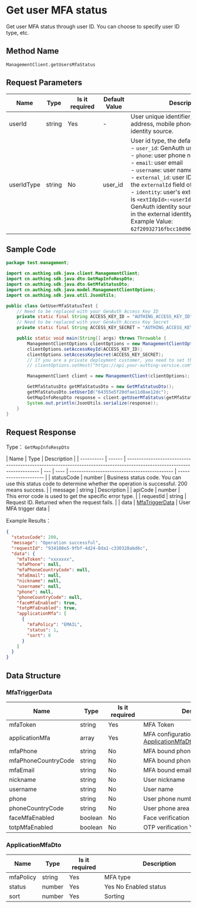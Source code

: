 # Get user MFA status

<!--
Warning ⚠️:
Do not modify this document directly,
https://github\.com/Authing/authing-docs-factory
Use this project to generate
-->

<LastUpdated />

Get user MFA status through user ID. You can choose to specify user ID type, etc.

## Method Name

`ManagementClient.getUsersMfaStatus`

## Request Parameters

| Name       | Type   | <div style="width:80px">Is it required</div> | <div style="width:60px">Default Value</div> | <div style="width:300px">Description</div>                                                                                                                                                                                                                                                                                                                                                                                                                                                                                                                                                                                                                                                       | <div style="width:200px">Example Value</div> |
| ---------- | ------ | -------------------------------------------- | ------------------------------------------- | ------------------------------------------------------------------------------------------------------------------------------------------------------------------------------------------------------------------------------------------------------------------------------------------------------------------------------------------------------------------------------------------------------------------------------------------------------------------------------------------------------------------------------------------------------------------------------------------------------------------------------------------------------------------------------------------------ | -------------------------------------------- |
| userId     | string | Yes                                          | -                                           | User unique identifier, which can be user ID, user name, email address, mobile phone number, external ID, or ID in an external identity source.                                                                                                                                                                                                                                                                                                                                                                                                                                                                                                                                                  | `6229ffaxxxxxxxxcade3e3d9`                   |
| userIdType | string | No                                           | user_id                                     | User id type, the default value is `user_id`, the optional values ​​are:<br>- `user_id`: GenAuth user ID, such as `6319a1504f3xxxxf214dd5b7`<br>- `phone`: user phone number<br>- `email`: user email<br>- `username`: user name<br>- `external_id`: user ID in the external system, corresponding to the `externalId` field of GenAuth user information<br>- `identity`: user's external identity source information, the format is `<extIdpId>:<userIdInIdp>`, where `<extIdpId>` is the ID of the GenAuth identity source, and `<userIdInIdp>` is the ID of the user in the external identity source. <br>Example Value: `62f20932716fbcc10d966ee5:ou_8bae746eac07cd2564654140d2a9ac61`. <br> | `user_id`                                    |

## Sample Code

```java
package test.management;

import cn.authing.sdk.java.client.ManagementClient;
import cn.authing.sdk.java.dto.GetMapInfoRespDto;
import cn.authing.sdk.java.dto.GetMfaStatusDto;
import cn.authing.sdk.java.model.ManagementClientOptions;
import cn.authing.sdk.java.util.JsonUtils;

public class GetUserMfaStatusTest {
    // Need to be replaced with your GenAuth Access Key ID
    private static final String ACCESS_KEY_ID = "AUTHING_ACCESS_KEY_ID";
    // Need to be replaced with your GenAuth Access Key Secret
    private static final String ACCESS_KEY_SECRET = "AUTHING_ACCESS_KEY_SECRET";

    public static void main(String[] args) throws Throwable {
        ManagementClientOptions clientOptions = new ManagementClientOptions();
        clientOptions.setAccessKeyId(ACCESS_KEY_ID);
        clientOptions.setAccessKeySecret(ACCESS_KEY_SECRET);
        // If you are a private deployment customer, you need to set the GenAuth service domain name
        // clientOptions.setHost("https://api.your-authing-service.com");

        ManagementClient client = new ManagementClient(clientOptions);

        GetMfaStatusDto getMfaStatusDto = new GetMfaStatusDto();
        getMfaStatusDto.setUserId("64355e5f20dfae11d8ae12dc");
        GetMapInfoRespDto response = client.getUserMfaStatus(getMfaStatusDto);
        System.out.println(JsonUtils.serialize(response));
    }
}
```

## Request Response

Type： `GetMapInfoRespDto`

| Name       | Type   | Description                                                                                                             |
| ---------- | ------ | ----------------------------------------------------------------------------------------------------------------------- | --- | ---- | -------------------------------------------- | --------------------- |
| statusCode | number | Business status code. You can use this status code to determine whether the operation is successful. 200 means success. |
| message    | string | Description                                                                                                             |
| apiCode    | number | This error code is used to get the specific error type.                                                                 |
| requestId  | string | Request ID. Returned when the request fails.                                                                            |     | data | <a href="#MfaTriggerData">MfaTriggerData</a> | User MFA trigger data |

Example Results：

```json
{
  "statusCode": 200,
  "message": "Operation successful",
  "requestId": "934108e5-9fbf-4d24-8da1-c330328abd6c",
  "data": {
    "mfaToken": "xxxxxxx",
    "mfaPhone": null,
    "mfaPhoneCountryCode": null,
    "mfaEmail": null,
    "nickname": null,
    "username": null,
    "phone": null,
    "phoneCountryCode": null,
    "faceMfaEnabled": true,
    "totpMfaEnabled": true,
    "applicationMfa": [
      {
        "mfaPolicy": "EMAIL",
        "status": 1,
        "sort": 0
      }
    ]
  }
}
```

## Data Structure

### <a id="MfaTriggerData"></a> MfaTriggerData

| Name                | Type    | <div style="width:80px">Is it required</div> | <div style="width:300px">Description</div>                                  | <div style="width:200px">Example Value</div> |
| ------------------- | ------- | -------------------------------------------- | --------------------------------------------------------------------------- | -------------------------------------------- |
| mfaToken            | string  | Yes                                          | MFA Token                                                                   | `xxxxxxx`                                    |
| applicationMfa      | array   | Yes                                          | MFA configuration Type: <a href="#ApplicationMfaDto">ApplicationMfaDto</a>. |                                              |
| mfaPhone            | string  | No                                           | MFA bound phone number                                                      | `null`                                       |
| mfaPhoneCountryCode | string  | No                                           | MFA bound phone area code                                                   | `null`                                       |
| mfaEmail            | string  | No                                           | MFA bound email                                                             | `null`                                       |
| nickname            | string  | No                                           | User nickname                                                               | `null`                                       |
| username            | string  | No                                           | User name                                                                   | `null`                                       |
| phone               | string  | No                                           | User phone number                                                           | `null`                                       |
| phoneCountryCode    | string  | No                                           | User phone area code                                                        | `null`                                       |
| faceMfaEnabled      | boolean | No                                           | Face verification Yes No Enable                                             | `true`                                       |
| totpMfaEnabled      | boolean | No                                           | OTP verification Yes No Enable                                              | `true`                                       |

### <a id="ApplicationMfaDto"></a> ApplicationMfaDto

| Name      | Type   | <div style="width:80px">Is it required</div> | <div style="width:300px">Description</div> | <div style="width:200px">Example Value</div> |
| --------- | ------ | -------------------------------------------- | ------------------------------------------ | -------------------------------------------- |
| mfaPolicy | string | Yes                                          | MFA type                                   | `EMAIL`                                      |
| status    | number | Yes                                          | Yes No Enabled status                      | 1                                            |
| sort      | number | Yes                                          | Sorting                                    | 0                                            |
